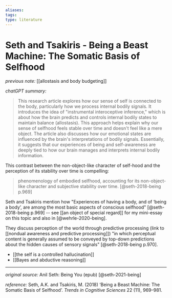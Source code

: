 ```yaml
---
aliases: 
tags: 
type: literature
---
```


# Seth and Tsakiris - Being a Beast Machine: The Somatic Basis of Selfhood

_previous note:_ [[allostasis and body budgeting]]

_chatGPT summary:_

> This research article explores how our sense of self is connected to the body, particularly how we process internal bodily signals. It introduces the idea of "instrumental interoceptive inference," which is about how the brain predicts and controls internal bodily states to maintain balance (allostasis). This approach helps explain why our sense of selfhood feels stable over time and doesn't feel like a mere object. The article also discusses how our emotional states are influenced by the brain's interpretations of bodily signals. Essentially, it suggests that our experiences of being and self-awareness are deeply tied to how our brain manages and interprets internal bodily information​. 

This contrast between the non-object-like character of self-hood and the perception of its stability over time is compelling:

> phenomenology of embodied selfhood, accounting for its non-object-like character and subjective stability over time. [@seth-2018-being p.969]

Seth and Tsakiris mention how "Experiences of having a body, and of ‘being a body’, are among the most basic aspects of conscious selfhood" [@seth-2018-being p.969] -- see [[an object of special regard]] for my mini-essay on this topic and also in [@wehrle-2020-being].

They discuss perception of the world through predictive processing (link to [[nondual awareness and predictive processing]]) "in which perceptual content is generally assumed to be conveyed by top-down predictions about the hidden causes of sensory signals" [@seth-2018-being p.970].

- [[the self is a controlled hallucination]]
- [[Bayes and abductive reasoning]]


---

_original source:_ Anil Seth: Being You (epub) [@seth-2021-being]

_reference:_ Seth, A.K. and Tsakiris, M. (2018) ‘Being a Beast Machine: The Somatic Basis of Selfhood’. _Trends in Cognitive Sciences_ 22 (11), 969–981. 